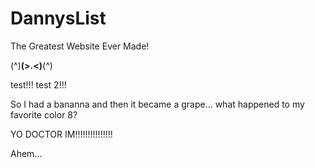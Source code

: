 DannysList
==========

The Greatest Website Ever Made!

(^)__(>.<)__(^)

test!!!
test 2!!!


So I had a bananna and then it became a grape... what happened to my favorite color 8?


YO DOCTOR IM!!!!!!!!!!!!!!!


Ahem...
